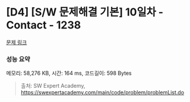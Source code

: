 # [D4] [S/W 문제해결 기본] 10일차 - Contact - 1238 

[문제 링크](https://swexpertacademy.com/main/code/problem/problemDetail.do?contestProbId=AV15B1cKAKwCFAYD) 

### 성능 요약

메모리: 58,276 KB, 시간: 164 ms, 코드길이: 598 Bytes



> 출처: SW Expert Academy, https://swexpertacademy.com/main/code/problem/problemList.do
